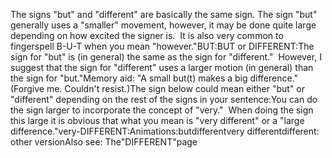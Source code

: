 The signs "but" and "different" are basically the same sign. The sign "but" 
	generally uses a "smaller" movement, however, it may be done quite large 
	depending on how excited the signer is.  It is also very common to 
	fingerspell B-U-T when you mean "however."BUT:BUT or DIFFERENT:The sign for "but" is (in general) the same as the sign for
  "different."  However, I suggest that the sign for
  "different" uses a larger motion (in general) than the sign for
  "but."Memory aid: "A small but(t) makes 
	a big difference."  (Forgive me. Couldn't resist.)The sign below could mean either "but" or "different" depending on the rest of 
	the signs in your sentence:You can do the sign larger to incorporate the concept of "very."  When 
	doing the sign this large it is obvious that what you mean is 
	"very different" or a "large difference."very-DIFFERENT:Animations:butdifferentvery differentdifferent: other versionAlso see: The"DIFFERENT"page